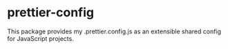 # prettier-config
This package provides my .prettier.config.js as an extensible shared config for JavaScript projects.

##